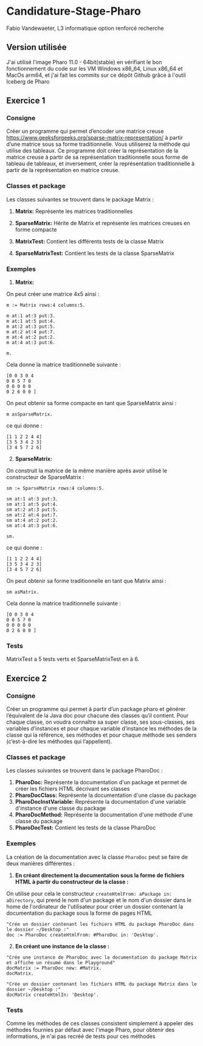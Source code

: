 # Candidature-Stage-Pharo

Fabio Vandewaeter, L3 informatique option renforcé recherche

## Version utilisée
J'ai utilisé l'image Pharo 11.0 - 64bit(stable) en vérifiant le bon fonctionnement du code sur les VM Windows x86_64, Linux x86_64 et MacOs arm64, et j'ai fait les commits sur ce dépôt Github grâce à l'outil Iceberg de Pharo

## Exercice 1
### Consigne
Créer un programme qui permet d’encoder une matrice creuse https://www.geeksforgeeks.org/sparse-matrix-representation/ à partir d’une matrice sous sa forme traditionnelle. Vous utiliserez la méthode qui utilise des tableaux. Ce programme doit créer la représentation de la matrice creuse à partir de sa représentation traditionnelle sous forme de tableau de tableaux, et inversement, créer la représentation traditionnelle à partir de la représentation en matrice creuse.
### Classes et package
Les classes suivantes se trouvent dans le package Matrix :
1) **Matrix:** Représente les matrices traditionnelles

2) **SparseMatrix:** Hérite de Matrix et représente les matrices creuses en forme compacte

3) **MatrixTest:** Contient les différents tests de la classe Matrix

4) **SparseMatrixTest:** Contient les tests de la classe SparseMatrix
### Exemples
1) **Matrix:**

On peut créer une matrice 4x5 ainsi :
```
m := Matrix rows:4 columns:5.

m at:1 at:3 put:3.
m at:1 at:5 put:4.
m at:2 at:3 put:5.
m at:2 at:4 put:7.
m at:4 at:2 put:2.
m at:4 at:3 put:6.

m.
```
Cela donne la matrice traditionnelle suivante :
```
[0 0 3 0 4
0 0 5 7 0
0 0 0 0 0
0 2 6 0 0 ]
```

On peut obtenir sa forme compacte en tant que SparseMatrix ainsi :

```
m asSparseMatrix.
```

ce qui donne :
```
[1 1 2 2 4 4]
[3 5 3 4 2 3]
[3 4 5 7 2 6]
```

2) **SparseMatrix:**
   
On construit la matrice de la même manière après avoir utilisé le constructeur de SparseMatrix :

```
sm := SparseMatrix rows:4 columns:5.

sm at:1 at:3 put:3.
sm at:1 at:5 put:4.
sm at:2 at:3 put:5.
sm at:2 at:4 put:7.
sm at:4 at:2 put:2.
sm at:4 at:3 put:6.

sm.
```

ce qui donne :
```
[1 1 2 2 4 4]
[3 5 3 4 2 3]
[3 4 5 7 2 6]
```

On peut obtenir sa forme traditionnelle en tant que Matrix ainsi :

```
sm asMatrix.
```
Cela donne la matrice traditionnelle suivante :
```
[0 0 3 0 4
0 0 5 7 0
0 0 0 0 0
0 2 6 0 0 ]
```

### Tests
MatrixTest a 5 tests verts et SparseMatrixTest en à 6.

## Exercice 2
### Consigne
Créer un programme qui permet à partir d’un package pharo et générer l’équivalent de la Java doc pour chacune des classes qu’il contient. Pour chaque classe, on voudra connaître sa super classe, ses sous-classes, ses variables d’instances et pour chaque variable d’instance les méthodes de la classe qui la référence, ses méthodes et pour chaque méthode ses senders (c’est-à-dire les méthodes qui l’appellent).
### Classes et package
Les classes suivantes se trouvent dans le package PharoDoc :
1) **PharoDoc:** Représente la documentation d'un package et permet de créer les fichiers HTML décrivant ses classes
2) **PharoDocClass:** Représente la documentation d'une classe du package
3) **PharoDocInstVariable:** Représente la documentation d'une variable d'instance d'une classe du package
4) **PharoDocMethod:** Représente la documentation d'une méthode d'une classe du package
5) **PharoDocTest:** Contient les tests de la classe PharoDoc

### Exemples
La création de la documentation avec la classe `PharoDoc` peut se faire de deux manières différentes :
1) **En créant directement la documentation sous la forme de fichiers HTML à partir du constructeur de la classe :**
   
On utilise pour cela le constructeur `createHtmlFrom: aPackage in: aDirectory`, qui prend le nom d'un package et le nom d'un dossier dans le home de l'ordinateur de l'utilisateur pour créer un dossier contenant la documentation du package sous la forme de pages HTML
```
"Crée un dossier contenant les fichiers HTML du package PharoDoc dans le dossier ~/Desktop :"
doc := PharoDoc createHtmlFrom: #PharoDoc in: 'Desktop'.
```

2) **En créant une instance de la classe :**
```
"Crée une instance de PharoDoc avec la documentation du package Matrix et affiche un résumé dans le Playground"
docMatrix := PharoDoc new: #Matrix.
docMatrix.

"Crée un dossier contenant les fichiers HTML du package Matrix dans le dossier ~/Desktop :"
docMatrix createHtmlIn: 'Desktop'.
```

### Tests
Comme les méthodes de ces classes consistent simplement à appeler des méthodes fournies par défaut avec l'image Pharo, pour obtenir des informations, je n'ai pas recréé de tests pour ces méthodes
